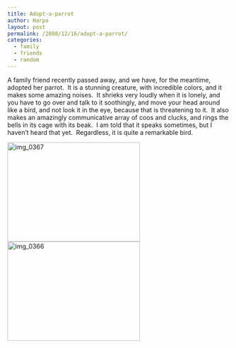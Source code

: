```yaml
---
title: Adopt-a-parrot
author: Harpo
layout: post
permalink: /2008/12/16/adopt-a-parrot/
categories:
  - family
  - friends
  - random
---
```

A family friend recently passed away, and we have, for the meantime, adopted her parrot.  It is a stunning creature, with incredible colors, and it makes some amazing noises.  It shrieks very loudly when it is lonely, and you have to go over and talk to it soothingly, and move your head around like a bird, and not look it in the eye, because that is threatening to it.  It also makes an amazingly communicative array of coos and clucks, and rings the bells in its cage with its beak.  I am told that it speaks sometimes, but I haven&#8217;t heard that yet.  Regardless, it is quite a remarkable bird.

[<img class="alignnone size-medium wp-image-468" title="img_0367" src="http://harpojaeger.com/wp-content/uploads/2008/12/img_0367-300x225.jpg" alt="img_0367" width="300" height="225" />][1][<img class="alignnone size-medium wp-image-467" title="img_0366" src="http://harpojaeger.com/wp-content/uploads/2008/12/img_0366-300x225.jpg" alt="img_0366" width="300" height="225" />][2]

 [1]: http://harpojaeger.com/wp-content/uploads/2008/12/img_0367.jpg
 [2]: http://harpojaeger.com/wp-content/uploads/2008/12/img_0366.jpg